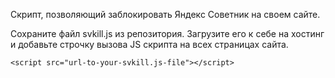 
Скрипт, позволяющий заблокировать Яндекс Советник на своем сайте.


Сохраните файл svkill.js из репозитория. Загрузите его к себе на хостинг и добавьте строчку вызова JS скрипта на всех страницах сайта. 


`<script src="url-to-your-svkill.js-file"></script>`
